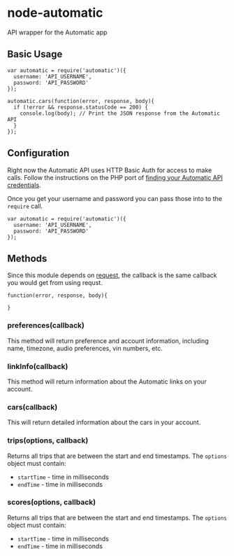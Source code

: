 # node-automatic

API wrapper for the Automatic app

## Basic Usage

    var automatic = require('automatic')({
      username: 'API_USERNAME',
      password: 'API_PASSWORD'
    });

    automatic.cars(function(error, response, body){
      if (!error && response.statusCode == 200) {
        console.log(body); // Print the JSON response from the Automatic API
      }
    });

## Configuration

Right now the Automatic API uses HTTP Basic Auth for access to make calls. Follow the instructions on the PHP port of [finding your Automatic API credentials](https://github.com/adamwulf/automatic-php-api/wiki).

Once you get your username and password you can pass those into to the `require` call.

    var automatic = require('automatic')({
      username: 'API_USERNAME',
      password: 'API_PASSWORD'
    });

## Methods

Since this module depends on [request](https://github.com/mikeal/request), the callback is the same callback you would get from using requst.

    function(error, response, body){

    }

### preferences(callback)

This method will return preference and account information, including name, timezone, audio preferences, vin numbers, etc.

### linkInfo(callback)

This method will return information about the Automatic links on your account.

### cars(callback)

This will return detailed information about the cars in your account.

### trips(options, callback)

Returns all trips that are between the start and end timestamps. The `options` object must contain:

* `startTime` - time in milliseconds
* `endTime` - time in milliseconds

### scores(options, callback)

Returns all trips that are between the start and end timestamps. The `options` object must contain:

* `startTime` - time in milliseconds
* `endTime` - time in milliseconds